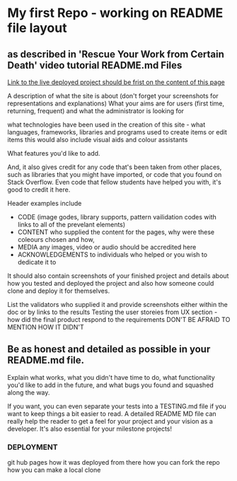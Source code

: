 # My first Repo - working on README file layout
## as described in 'Rescue Your Work from Certain Death' video tutorial README.md Files

[Link to the live deployed project should be frist on the content of this page](https://codeinstitute.net)

A description of what the site is about (don't forget your screenshots for representations and explanations)
What your aims are for users (first time, returning, frequent) and what the administrator is looking for 


what technologies have been used in the creation of this site - what languages, frameworks, libraries and programs used to create items or edit items this would also include visual aids and colour assistants

 
What features you'd like to add.


And, it also gives credit for any code that's been taken from other places,
such as libraries that you might have imported, or code that you found on Stack Overflow.  Even code that fellow students have helped you with, it's good to credit it here.  

Header examples include 
 - CODE  (image godes, library supports, pattern vailidation codes with links to all of the prevelant elements)
 - CONTENT  who supplied the content for the pages, why were these coleours chosen and how, 
 - MEDIA  any images, video or audio should be accredited here
 - ACKNOWLEDGEMENTS  to individuals who helped or you wish to dedicate it to


It should also contain screenshots of your finished project and details about how you
tested and deployed the project and also how someone could clone and deploy it for themselves.

List the validators who supplied it and provide screenshots either within the doc or by links to the results
Testing the user storeies from UX section - how did the final product respond to the requirements DON'T BE AFRAID TO MENTION HOW IT DIDN'T

## Be as honest and detailed as possible in your README.md file.

Explain what works, what you didn't have time to do, what functionality
you'd like to add in the future, and what bugs you found and squashed along the way.

If you want, you can even separate your tests into a TESTING.md file if you want to keep
things a bit easier to read. A detailed README MD file can really help the reader to get a feel
for your project and your vision as a developer. It's also essential for your milestone projects!


### DEPLOYMENT
git hub pages how it was deployed from there
how you can fork the repo
how you can make a local clone

